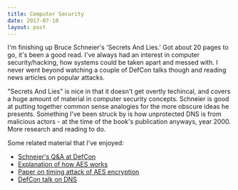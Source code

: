 ```yaml
---
title: Computer Security
date: 2017-07-10
layout: post
---
```


I'm finishing up Bruce Schneier's 'Secrets And Lies.'  Got about 20 pages to go, it's been a good read. I've always had an interest in computer security/hacking, how systems could be taken apart and messed with.  I never went beyond watching a couple of DefCon talks though and reading news articles on popular attacks.  

"Secrets And Lies" is nice in that it doesn't get overtly techincal, and covers a huge amount of material in computer security concepts.  Schneier is good at putting together common sense analogies for the more obscure ideas he presents.  Something I've been struck by is how unprotected DNS is from malicious actors - at the time of the book's publication anyways, year 2000.  More research and reading to do.

Some related material that I've enjoyed:

+ [Schneier's Q&A at DefCon](https://www.youtube.com/watch?v=bjopJ-_vAUE)
+ [Explanation of how AES works](https://www.youtube.com/watch?v=liKXtikP9F0)
+ [Paper on timing attack of AES encryption](https://cr.yp.to/antiforgery/cachetiming-20050414.pdf)
+ [DefCon talk on DNS](https://www.youtube.com/watch?v=9Sgaq6OYLX8)
